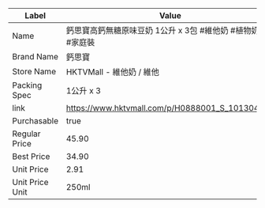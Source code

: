 | Label           | Value                                           |
| --------------- | ----------------------------------------------- |
| Name            | 鈣思寶高鈣無糖原味豆奶 1公升 x 3包 #維他奶 #植物奶 #素 #家庭裝          |
| Brand Name      | 鈣思寶                                             |
| Store Name      | HKTVMall - 維他奶 / 維他                             |
| Packing Spec    | 1公升 x 3                                         |
| link            | https://www.hktvmall.com/p/H0888001_S_10130495B |
| Purchasable     | true                                            |
| Regular Price   | 45.90                                           |
| Best Price      | 34.90                                           |
| Unit Price      | 2.91                                            |
| Unit Price Unit | 250ml                                           |
